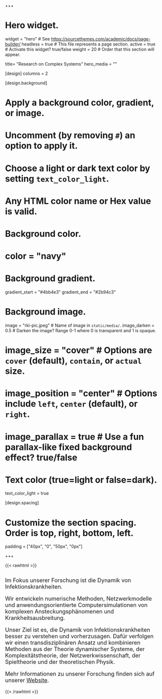 +++

# Hero widget.
widget = "hero"  # See https://sourcethemes.com/academic/docs/page-builder/
headless = true  # This file represents a page section.
active = true  # Activate this widget? true/false
weight = 20  # Order that this section will appear.

title= "Research on Complex Systems"
hero_media = ""

[design]
  columns = 2

[design.background]
  # Apply a background color, gradient, or image.
  #   Uncomment (by removing `#`) an option to apply it.
  #   Choose a light or dark text color by setting `text_color_light`.
  #   Any HTML color name or Hex value is valid.

  # Background color.
  # color = "navy"

  # Background gradient.
  gradient_start = "#4bb4e3"
  gradient_end = "#2b94c3"

  # Background image.
  image = "rki-pic.jpeg"  # Name of image in `static/media/`.
  image_darken = 0.5  # Darken the image? Range 0-1 where 0 is transparent and 1 is opaque.
  # image_size = "cover"  #  Options are `cover` (default), `contain`, or `actual` size.
  # image_position = "center"  # Options include `left`, `center` (default), or `right`.
  # image_parallax = true  # Use a fun parallax-like fixed background effect? true/false

  # Text color (true=light or false=dark).
  text_color_light = true

[design.spacing]
  # Customize the section spacing. Order is top, right, bottom, left.
  padding = ["40px", "0", "50px", "0px"]

+++

{{< rawhtml >}}

<div style="display:block; text-align:left;">
  <div style="font-size: large;  margin-top: 30px;">
  <p>
  Im Fokus unserer Forschung ist die Dynamik von Infektionskrankheiten.
  </p>
  <p>
  Wir entwickeln numerische Methoden, Netzwerkmodelle und anwendungsorientierte Computersimulationen von komplexen Ansteckungsphänomenen und Krankheitsausbreitung.
  <p>
  Unser Ziel ist es, die Dynamik von Infektionskrankheiten besser zu verstehen und vorherzusagen. Dafür verfolgen wir einen transdisziplinären Ansatz und kombinieren Methoden aus der Theorie dynamischer Systeme, der Komplexitätstheorie, der Netzwerkwissenschaft, der Spieltheorie und der theoretischen Physik.
  </p>
  <p>
  Mehr Informationen zu unserer Forschung finden sich auf unserer <a href="https://rocs.hu-berlin.de/">Website</a>.
  </p>
  </div>
</div>
{{< /rawhtml >}}
